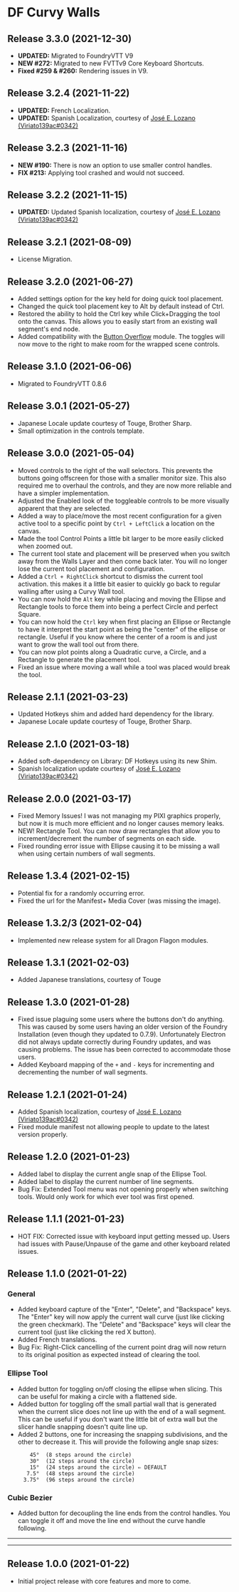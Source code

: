 # DF Curvy Walls

## Release 3.3.0 (2021-12-30)
- **UPDATED:** Migrated to FoundryVTT V9
- **NEW #272:** Migrated to new FVTTv9 Core Keyboard Shortcuts.
- **Fixed #259 & #260:** Rendering issues in V9.

## Release 3.2.4 (2021-11-22)
- **UPDATED:** French Localization.
- **UPDATED:** Spanish Localization, courtesy of [José E. Lozano (Viriato139ac#0342)](https://github.com/lozalojo)

## Release 3.2.3 (2021-11-16)
- **NEW #190:** There is now an option to use smaller control handles.
- **FIX #213:** Applying tool crashed and would not succeed.

## Release 3.2.2 (2021-11-15)
- **UPDATED:** Updated Spanish localization, courtesy of [José E. Lozano (Viriato139ac#0342)](https://github.com/lozalojo)

## Release 3.2.1 (2021-08-09)
- License Migration.

## Release 3.2.0 (2021-06-27)
- Added settings option for the key held for doing quick tool placement.
- Changed the quick tool placement key to Alt by default instead of Ctrl.
- Restored the ability to hold the Ctrl key while Click+Dragging the tool onto the canvas. This allows you to easily start from an existing wall segment's end node.
- Added compatibility with the [Button Overflow](https://github.com/ardittristan/VTTButtonOverflow) module. The toggles will now move to the right to make room for the wrapped scene controls.

## Release 3.1.0 (2021-06-06)
- Migrated to FoundryVTT 0.8.6

## Release 3.0.1 (2021-05-27)
- Japanese Locale update courtesy of Touge, Brother Sharp.
- Small optimization in the controls template.

## Release 3.0.0 (2021-05-04)
- Moved controls to the right of the wall selectors. This prevents the buttons going offscreen for those with a smaller monitor size. This also required me to overhaul the controls, and they are now more reliable and have a simpler implementation.
- Adjusted the Enabled look of the toggleable controls to be more visually apparent that they are selected.
- Added a way to place/move the most recent configuration for a given active tool to a specific point by `Ctrl + LeftClick` a location on the canvas.
- Made the tool Control Points a little bit larger to be more easily clicked when zoomed out.
- The current tool state and placement will be preserved when you switch away from the Walls Layer and then come back later. You will no longer lose the current tool placement and configuration.
- Added a `Ctrl + RightClick` shortcut to dismiss the current tool activation. this makes it a little bit easier to quickly go back to regular walling after using a Curvy Wall tool.
- You can now hold the `Alt` key while placing and moving the Ellipse and Rectangle tools to force them into being a perfect Circle and perfect Square.
- You can now hold the `Ctrl` key when first placing an Ellipse or Rectangle to have it interpret the start point as being the "center" of the ellipse or rectangle. Useful if you know where the center of a room is and just want to grow the wall tool out from there.
- You can now plot points along a Quadratic curve, a Circle, and a Rectangle to generate the placement tool.
- Fixed an issue where moving a wall while a tool was placed would break the tool.

## Release 2.1.1 (2021-03-23)
- Updated Hotkeys shim and added hard dependency for the library.
- Japanese Locale update courtesy of Touge, Brother Sharp.

## Release 2.1.0 (2021-03-18)
- Added soft-dependency on Library: DF Hotkeys using its new Shim.
- Spanish localization update courtesy of [José E. Lozano (Viriato139ac#0342)](https://github.com/lozalojo)

## Release 2.0.0 (2021-03-17)
- Fixed Memory Issues! I was not managing my PIXI graphics properly, but now it is much more efficient and no longer causes memory leaks.
- NEW! Rectangle Tool. You can now draw rectangles that allow you to increment/decrement the number of segments on each side.
- Fixed rounding error issue with Ellipse causing it to be missing a wall when using certain numbers of wall segments.

## Release 1.3.4 (2021-02-15)
- Potential fix for a randomly occurring error.
- Fixed the url for the Manifest+ Media Cover (was missing the image).

## Release 1.3.2/3 (2021-02-04)
- Implemented new release system for all Dragon Flagon modules.

## Release 1.3.1 (2021-02-03)
- Added Japanese translations, courtesy of Touge

## Release 1.3.0 (2021-01-28)
- Fixed issue plaguing some users where the buttons don't do anything. This was caused by some users having an older version of the Foundry Installation (even though they updated to 0.7.9). Unfortunately Electron did not always update correctly during Foundry updates, and was causing problems. The issue has been corrected to accommodate those users.
- Added Keyboard mapping of the `+` and `-` keys for incrementing and decrementing the number of wall segments.

## Release 1.2.1 (2021-01-24)
- Added Spanish localization, courtesy of [José E. Lozano (Viriato139ac#0342)](https://github.com/lozalojo)
- Fixed module manifest not allowing people to update to the latest version properly.

## Release 1.2.0 (2021-01-23)
- Added label to display the current angle snap of the Ellipse Tool.
- Added label to display the current number of line segments.
- Bug Fix: Extended Tool menu was not opening properly when switching tools. Would only work for which ever tool was first opened.

## Release 1.1.1 (2021-01-23)
- HOT FIX: Corrected issue with keyboard input getting messed up. Users had issues with Pause/Unpause of the game and other keyboard related issues.

## Release 1.1.0 (2021-01-22)

### General

- Added keyboard capture of the "Enter", "Delete", and "Backspace" keys. The "Enter" key will now apply the current wall curve (just like clicking the green checkmark). The "Delete" and "Backspace" keys will clear the current tool (just like clicking the red X button).
- Added French translations.
- Bug Fix: Right-Click cancelling of the current point drag will now return to its original position as expected instead of clearing the tool.

### Ellipse Tool
- Added button for toggling on/off closing the ellipse when slicing. This can be useful for making a circle with a flattened side.
- Added button for toggling off the small partial wall that is generated when the current slice does not line up with the end of a wall segment. This can be useful if you don't want the little bit of extra wall but the slicer handle snapping doesn't quite line up.
- Added 2 buttons, one for increasing the snapping subdivisions, and the other to decrease it. This will provide the following angle snap sizes:
```
	   45°	(8 steps around the circle)
	   30°	(12 steps around the circle)
	   15°	(24 steps around the circle) ⇐ DEFAULT
	  7.5°	(48 steps around the circle)
	 3.75°	(96 steps around the circle)
```

### Cubic Bezier

- Added button for decoupling the line ends from the control handles. You can toggle it off and move the line end without the curve handle following.

---
---

## Release 1.0.0 (2021-01-22)
- Initial project release with core features and more to come.